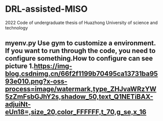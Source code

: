 # DRL-assisted-MISO
2022 Code of undergraduate thesis of Huazhong University of science and technology
## myenv.py  Use gym to customize a environment. If you want to run through the code, you need to configure something.How to configure can see picture 1.https://img-blog.csdnimg.cn/66f2f1199b70495ca13731ba9593e010.png?x-oss-process=image/watermark,type_ZHJvaWRzYW5zZmFsbGJhY2s,shadow_50,text_Q1NETiBAX-adjuiNt-eUn18=,size_20,color_FFFFFF,t_70,g_se,x_16
